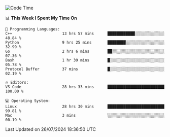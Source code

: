 
<!--START_SECTION:waka-->
![Code Time](http://img.shields.io/badge/Code%20Time-2%2C278%20hrs%2046%20mins-blue)

📊 **This Week I Spent My Time On** 

```text
💬 Programming Languages: 
C++                      13 hrs 57 mins      ████████████░░░░░░░░░░░░░   48.84 % 
Python                   9 hrs 25 mins       ████████░░░░░░░░░░░░░░░░░   32.99 % 
Go                       2 hrs 6 mins        ██░░░░░░░░░░░░░░░░░░░░░░░   07.36 % 
Bash                     1 hr 39 mins        █░░░░░░░░░░░░░░░░░░░░░░░░   05.78 % 
Protocol Buffer          37 mins             █░░░░░░░░░░░░░░░░░░░░░░░░   02.19 % 

🔥 Editors: 
VS Code                  28 hrs 33 mins      █████████████████████████   100.00 % 

💻 Operating System: 
Linux                    28 hrs 30 mins      █████████████████████████   99.81 % 
Mac                      3 mins              ░░░░░░░░░░░░░░░░░░░░░░░░░   00.19 % 
```


 Last Updated on 26/07/2024 18:36:50 UTC
<!--END_SECTION:waka-->

